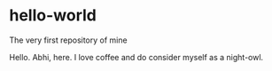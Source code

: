 # hello-world

The very first repository of mine

Hello. Abhi, here. I love coffee and do consider myself as a night-owl.

